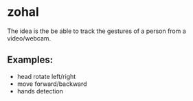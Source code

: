 # zohal

The idea is the be able to track the gestures of a person from a video/webcam.

## Examples:
- head rotate left/right
- move forward/backward
- hands detection
